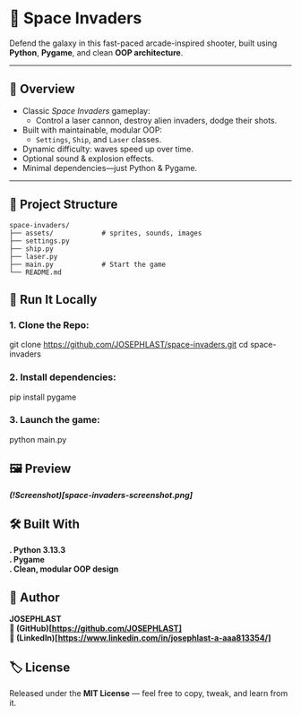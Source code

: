 # 👾 Space Invaders

Defend the galaxy in this fast-paced arcade-inspired shooter, built using **Python**, **Pygame**, and clean **OOP architecture**.

---


## 🎯 Overview

- Classic *Space Invaders* gameplay:
  - Control a laser cannon, destroy alien invaders, dodge their shots.
- Built with maintainable, modular OOP:
  - `Settings`, `Ship`, and `Laser` classes.
- Dynamic difficulty: waves speed up over time.
- Optional sound & explosion effects.
- Minimal dependencies—just Python & Pygame.

---


## 📁 Project Structure

```text
space-invaders/
├── assets/            # sprites, sounds, images
├── settings.py
├── ship.py
├── laser.py
├── main.py            # Start the game
└── README.md
```


## 🚀 Run It Locally

### 1. Clone the Repo:
git clone
https://github.com/JOSEPHLAST/space-invaders.git
cd space-invaders

### 2. Install dependencies:
pip install pygame

### 3. Launch the game:
python main.py


## 🖼️ Preview

***(!Screenshot)[space-invaders-screenshot.png]***


## 🛠️ Built With

**. Python 3.13.3**    
**. Pygame**    
**. Clean, modular OOP design**    


## 📌 Author

**JOSEPHLAST**    
**🔗 (GitHub)[https://github.com/JOSEPHLAST]**    
**🔗 (LinkedIn)[https://www.linkedin.com/in/josephlast-a-aaa813354/]**    


## 🏷️ License

Released under the **MIT License** — feel free to copy, tweak, and learn from it.
